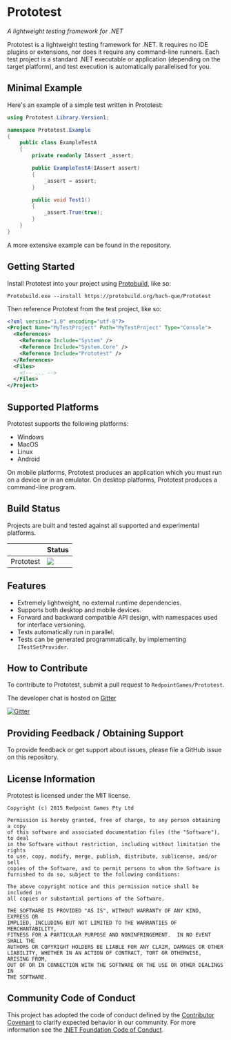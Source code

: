Prototest
=====================

_A lightweight testing framework for .NET_

Prototest is a lightweight testing framework for .NET.  It requires no IDE plugins or extensions, nor does it require any command-line runners.  Each test project is a standard .NET executable or application (depending on the target platform), and test execution is automatically parallelised for you.

Minimal Example
------------------

Here's an example of a simple test written in Prototest:

```csharp
using Prototest.Library.Version1;

namespace Prototest.Example
{
    public class ExampleTestA
    {
        private readonly IAssert _assert;

        public ExampleTestA(IAssert assert)
        {
            _assert = assert;
        }

        public void Test1()
        {
            _assert.True(true);
        }
    }
}
```

A more extensive example can be found in the repository.

Getting Started
------------------

Install Prototest into your project using [Protobuild](https://protobuild.org/), like so:

```
Protobuild.exe --install https://protobuild.org/hach-que/Prototest
```

Then reference Prototest from the test project, like so:

```xml
<?xml version="1.0" encoding="utf-8"?>
<Project Name="MyTestProject" Path="MyTestProject" Type="Console">
  <References>
    <Reference Include="System" />
    <Reference Include="System.Core" />
    <Reference Include="Prototest" />
  </References>
  <Files>
    <!-- ... -->
  </Files>
</Project>
```

Supported Platforms
----------------------

Prototest supports the following platforms:

* Windows
* MacOS
* Linux
* Android

On mobile platforms, Prototest produces an application which you must run on a device or in an emulator.  On desktop platforms, Prototest produces a command-line program.

Build Status
-------------

Projects are built and tested against all supported and experimental platforms.

|     | Status |
| --- | ----- |
| Prototest | ![](https://jenkins.redpointgames.com.au/buildStatus/icon?job=RedpointGames/Prototest/master) |

Features
------------

* Extremely lightweight, no external runtime dependencies.
* Supports both desktop and mobile devices.
* Forward and backward compatible API design, with namespaces used for interface versioning.
* Tests automatically run in parallel.
* Tests can be generated programmatically, by implementing `ITestSetProvider`.

How to Contribute
--------------------

To contribute to Prototest, submit a pull request to `RedpointGames/Prototest`.

The developer chat is hosted on [Gitter](https://gitter.im/RedpointGames/Prototest)

[![Gitter](https://badges.gitter.im/RedpointGames/Prototest.svg)](https://gitter.im/RedpointGames/Prototest?utm_source=badge&utm_medium=badge&utm_campaign=pr-badge)

Providing Feedback / Obtaining Support
-----------------------------------------

To provide feedback or get support about issues, please file a GitHub issue on this repository.

License Information
---------------------

Prototest is licensed under the MIT license.

```
Copyright (c) 2015 Redpoint Games Pty Ltd

Permission is hereby granted, free of charge, to any person obtaining a copy
of this software and associated documentation files (the "Software"), to deal
in the Software without restriction, including without limitation the rights
to use, copy, modify, merge, publish, distribute, sublicense, and/or sell
copies of the Software, and to permit persons to whom the Software is
furnished to do so, subject to the following conditions:

The above copyright notice and this permission notice shall be included in
all copies or substantial portions of the Software.

THE SOFTWARE IS PROVIDED "AS IS", WITHOUT WARRANTY OF ANY KIND, EXPRESS OR
IMPLIED, INCLUDING BUT NOT LIMITED TO THE WARRANTIES OF MERCHANTABILITY,
FITNESS FOR A PARTICULAR PURPOSE AND NONINFRINGEMENT.  IN NO EVENT SHALL THE
AUTHORS OR COPYRIGHT HOLDERS BE LIABLE FOR ANY CLAIM, DAMAGES OR OTHER
LIABILITY, WHETHER IN AN ACTION OF CONTRACT, TORT OR OTHERWISE, ARISING FROM,
OUT OF OR IN CONNECTION WITH THE SOFTWARE OR THE USE OR OTHER DEALINGS IN
THE SOFTWARE.
```

Community Code of Conduct
------------------------------

This project has adopted the code of conduct defined by the [Contributor Covenant](http://contributor-covenant.org/) to clarify expected behavior in our community. For more information see the [.NET Foundation Code of Conduct](http://www.dotnetfoundation.org/code-of-conduct).
